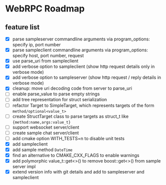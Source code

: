 # WebRPC Roadmap

## feature list

- [x] parse sampleserver commandline arguments via program_options: specify ip, port number
- [x] parse sampleclient commandline arguments via program_options: specify host, port number, request
- [x] use parse_uri from sampleclient
- [x] add verbose option to sampleclient (show http request details only in verbose mode)
- [x] add verbose option to sampleserver (show http request / reply details in verbose mode)
- [x] cleanup: move uri decoding code from server to parse_uri
- [ ] enable parse_value to parse empty strings
- [ ] add tree representation for struct serialization
- [ ] refactor Target to SimpleTarget, which represents targets of the form `method/optional<value_t>`
- [ ] create StructTarget class to parse targets as struct_t like `{method:name,args:value_t}`
- [ ] support websocket server/client
- [ ] create sample chat server/client
- [ ] add cmake option WITH_TESTS=n to disable unit tests
- [x] add sampleclient
- [x] add sample method `DateTime`
- [x] find an alternative to CMAKE_CXX_FLAGS to enable warnings
- [x] add polymorphic value_t::get<>() to remove boost::get<>() from sample server impl
- [x] extend version info with git details and add to sampleserver and sampleclient
